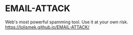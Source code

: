 # EMAIL-ATTACK
Web's most powerful spamming tool. Use it at your own risk.
https://lolismek.github.io/EMAIL-ATTACK/ 
